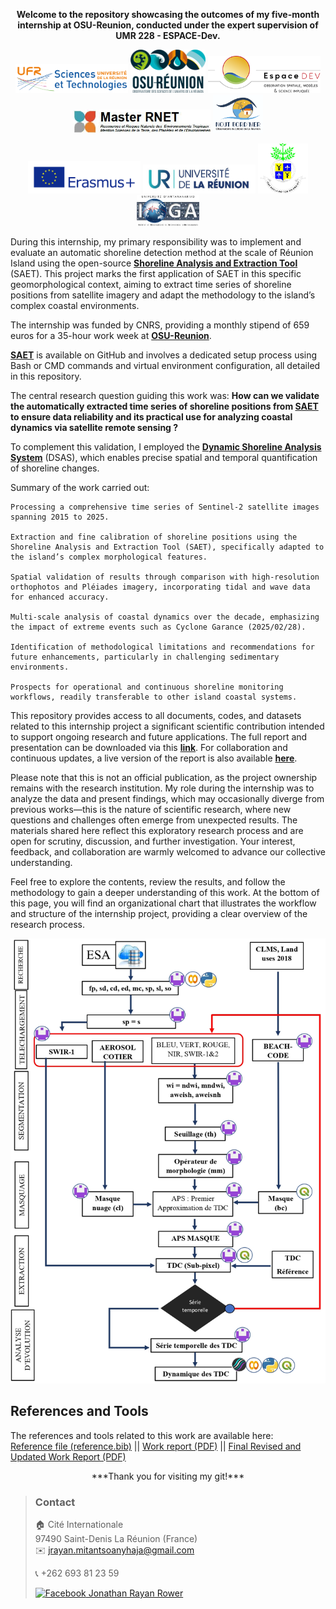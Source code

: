 <p align="center"><strong>Welcome to the repository showcasing the outcomes of my five-month internship at OSU-Reunion, conducted under the expert supervision of UMR 228 - ESPACE-Dev.</strong></p>

<p align="center">
  <img src="https://github.com/Nathan17reunion/PyDSAS_Reunion_Island/blob/main/images/fac_sciences_univ_reunion.png" alt="Logo 6" width="180"/>
  <img src="https://github.com/Nathan17reunion/Stage_RE_EspaceDev_2025_MITANTSOA/blob/main/Figure/logo-osur-270.png" alt="Logo 6" width="120"/>
  <img src="https://github.com/Nathan17reunion/Stage_RE_EspaceDev_2025_MITANTSOA/blob/main/Figure/Logo-Espace-Dev-coul.txt-copie.png" alt="Logo 6" width="180"/>
  <img src="https://github.com/Nathan17reunion/Stage_RE_EspaceDev_2025_MITANTSOA/blob/main/Figure/Logo-Master_RNET.png" alt="Logo 6" width="220"/>
  <img src="https://github.com/Nathan17reunion/Stage_RE_EspaceDev_2025_MITANTSOA/blob/main/Figure/Logo_NoutBord.png" alt="Logo 6" width="80"/>
</p>

<p align="center">
  <img src="https://raw.githubusercontent.com/Nathan17reunion/PyDSAS_Reunion_Island/main/images/Sans%20titre-1.png" alt="Logo 6" width="180"/>
  <img src="https://github.com/Nathan17reunion/PyDSAS_Reunion_Island/blob/main/images/univ_reunion.png" alt="Logo 5" width="180"/>
  <img src="https://github.com/Nathan17reunion/PyDSAS_Reunion_Island/blob/main/images/univ_tana.png" alt="Logo 5" width="80"/>
  <img src="https://raw.githubusercontent.com/Nathan17reunion/PyDSAS_Reunion_Island/main/images/Sans%20titre.jpg" alt="Logo 4" width="100"/>
</p>

During this internship, my primary responsibility was to implement and evaluate an automatic shoreline detection method at the scale of Réunion Island using the open-source [**Shoreline Analysis and Extraction Tool**](https://github.com/jpalomav/SAET_master) (SAET). This project marks the first application of SAET in this specific geomorphological context, aiming to extract time series of shoreline positions from satellite imagery and adapt the methodology to the island’s complex coastal environments.

The internship was funded by CNRS, providing a monthly stipend of 659 euros for a 35-hour work week at [**OSU-Reunion**](https://www.osureunion.fr/).

[**SAET**](https://github.com/jpalomav/SAET_master) is available on GitHub and involves a dedicated setup process using Bash or CMD commands and virtual environment configuration, all detailed in this repository.

The central research question guiding this work was: **How can we validate the automatically extracted time series of shoreline positions from [**SAET**](https://github.com/jpalomav/SAET_master) to ensure data reliability and its practical use for analyzing coastal dynamics via satellite remote sensing ?**

To complement this validation, I employed the [**Dynamic Shoreline Analysis System**](https://www.usgs.gov/software/digital-shoreline-analysis-system-version-6) (DSAS), which enables precise spatial and temporal quantification of shoreline changes. 

Summary of the work carried out:

    Processing a comprehensive time series of Sentinel-2 satellite images spanning 2015 to 2025.

    Extraction and fine calibration of shoreline positions using the Shoreline Analysis and Extraction Tool (SAET), specifically adapted to the island’s complex morphological features.

    Spatial validation of results through comparison with high-resolution orthophotos and Pléiades imagery, incorporating tidal and wave data for enhanced accuracy.

    Multi-scale analysis of coastal dynamics over the decade, emphasizing the impact of extreme events such as Cyclone Garance (2025/02/28).

    Identification of methodological limitations and recommendations for future enhancements, particularly in challenging sedimentary environments.

    Prospects for operational and continuous shoreline monitoring workflows, readily transferable to other island coastal systems. 

This repository provides access to all documents, codes, and datasets related to this internship project a significant scientific contribution intended to support ongoing research and future applications. The full report and presentation can be downloaded via this [**link**](https://mega.nz/folder/SGBX1DIK#JmdTDUBbFpzbLTv1o2Rgdw). For collaboration and continuous updates, a live version of the report is also available [**here**](https://docs.google.com/document/d/190akoMxUDB6AHJ9KRo8jI1dy8AUbmUYjJdoy6uzg9Jw/edit?usp=sharing).

Please note that this is not an official publication, as the project ownership remains with the research institution. My role during the internship was to analyze the data and present findings, which may occasionally diverge from previous works—this is the nature of scientific research, where new questions and challenges often emerge from unexpected results. The materials shared here reflect this exploratory research process and are open for scrutiny, discussion, and further investigation. Your interest, feedback, and collaboration are warmly welcomed to advance our collective understanding.

Feel free to explore the contents, review the results, and follow the methodology to gain a deeper understanding of this work.
At the bottom of this page, you will find an organizational chart that illustrates the workflow and structure of the internship project, providing a clear overview of the research process.

![Organigramme](https://github.com/Nathan17reunion/Stage_RE_EspaceDev_2025_MITANTSOA/blob/main/Figure/Organigramme.jpg)

## References and Tools

The references and tools related to this work are available here:  
[Reference file (reference.bib)](https://github.com/Nathan17reunion/Stage_RE_EspaceDev_2025_MITANTSOA/blob/main/Stage_RE_EspaceDev_2025/reference.bib) || [Work report (PDF)](https://github.com/Nathan17reunion/Stage_RE_EspaceDev_2025_MITANTSOA/blob/main/Stage_RE_EspaceDev_2025/Rapport_Master_RNETGT_LGET_UnivReunion_UnivTana_MitantsoaNyHajaHarilala_2025_protected_compressed.pdf) || [Final Revised and Updated Work Report (PDF)](https://mega.nz/folder/SGBX1DIK#JmdTDUBbFpzbLTv1o2Rgdw)

<p align="center">***Thank you for visiting my git!***</p>

> ### **Contact**
> 🏠 Cité Internationale   
> 97490 Saint-Denis La Réunion (France)  
> ✉️ [jrayan.mitantsoanyhaja@gmail.com](mailto:jrayan.mitantsoanyhaja@gmail.com)
>   
> 📞 +262 693 81 23 59  
> 
>  <a href="https://www.facebook.com/profile.php?id=61571394063716">
>   <img src="https://img.freepik.com/psd-gratuit/conception-du-logo-medias-sociaux_23-2151296987.jpg?semt=ais_hybrid&w=740" alt="Facebook" width="28" />
>   Jonathan Rayan Rower
> </a>
